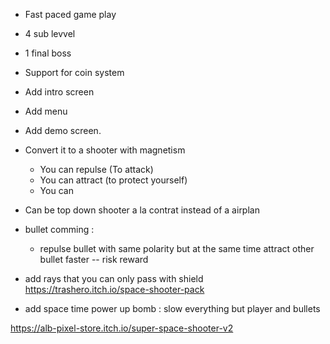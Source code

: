 
- Fast paced game play
- 4 sub levvel
- 1 final boss
- Support for coin system

- Add intro screen
- Add menu
- Add demo screen.


- Convert it to a shooter with magnetism
    - You can repulse (To attack)
    - You can attract (to protect yourself)
    - You can 

- Can be top down shooter a la contrat instead of a airplan

- bullet comming : 
    - repulse bullet with same polarity but at the same time attract other bullet faster -- risk reward
- add rays that you can only pass with shield https://trashero.itch.io/space-shooter-pack
- add space time power up bomb : slow everything but player and bullets

https://alb-pixel-store.itch.io/super-space-shooter-v2